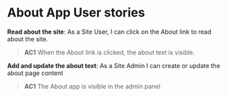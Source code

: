 # About App User stories

**Read about the site**: As a Site User, I can click on the About link to read about the site.  
> **AC1** When the About link is clicked, the about text is visible.  

**Add and update the about text**: As a Site Admin I can create or update the about page content  
> **AC1** The About app is visible in the admin panel
